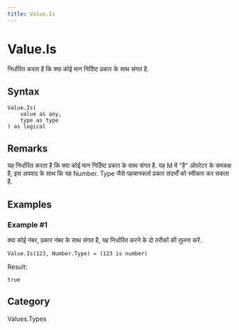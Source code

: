 ```yaml
---
title: Value.Is
---
```


# Value.Is


निर्धारित करता है कि क्या कोई मान निर्दिष्ट प्रकार के साथ संगत है.


## Syntax

```powerquery
Value.Is(
    value as any,
    type as type
) as logical
```


## Remarks

यह निर्धारित करता है कि क्या कोई मान निर्दिष्ट प्रकार के साथ संगत है. यह M में "है" ऑपरेटर के समकक्ष है, इस अपवाद के साथ कि यह Number. Type जैसे पहचानकर्ता प्रकार संदर्भों को स्वीकार कर सकता है.


## Examples

### Example #1 
क्या कोई नंबर, प्रकार नंबर के साथ संगत है, यह निर्धारित करने के दो तरीकों की तुलना करें.
```powerquery
Value.Is(123, Number.Type) = (123 is number)
```

Result: 
```powerquery
true
```




## Category
Values.Types

